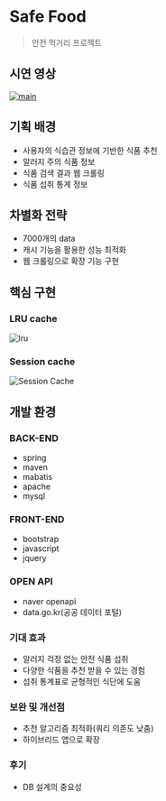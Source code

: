 # Safe Food
> 안전 먹거리 프로젝트

## 시연 영상

[![main](https://user-images.githubusercontent.com/21440957/64118284-4ec6fa00-cdd2-11e9-8e84-b0b7f172fb2f.PNG)](https://youtu.be/cwlsGjXlVq0)

## 기획 배경
- 사용자의 식습관 정보에 기반한 식품 추천 
- 알러지 주의 식품 정보
- 식품 검색 결과 웹 크롤링
- 식품 섭취 통계 정보

## 차별화 전략
- 7000개의 data
- 캐시 기능을 활용한 성능 최적화
- 웹 크롤링으로 확장 기능 구현

## 핵심 구현
### LRU cache
![lru](https://user-images.githubusercontent.com/21440957/64861127-2066db80-d66a-11e9-87a2-bf08dd5243f9.png)

### Session cache
![Session Cache](https://user-images.githubusercontent.com/28692938/67080892-18520c80-f1d1-11e9-950c-3acd3f7c8626.PNG)

## 개발 환경
### BACK-END
- spring
- maven
- mabatis
- apache
- mysql

### FRONT-END
- bootstrap
- javascript
- jquery

### OPEN API
- naver openapi
- data.go.kr(공공 데이터 포털)

### 기대 효과
- 알러지 걱정 없는 안전 식품 섭취
- 다양한 식품을 추천 받을 수 있는 경험
- 섭취 통계표로 균형적인 식단에 도움

### 보완 및 개선점
- 추천 알고리즘 최적화(쿼리 의존도 낮춤)
- 하이브리드 앱으로 확장

### 후기
- DB 설계의 중요성
